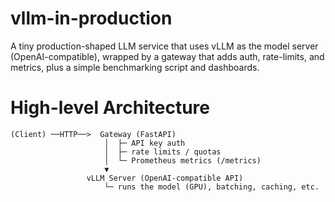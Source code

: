 # vllm-in-production
A tiny production-shaped LLM service that uses vLLM as the model server (OpenAI-compatible), wrapped by a gateway that adds auth, rate-limits, and metrics, plus a simple benchmarking script and dashboards.

# High-level Architecture


```
(Client) ──HTTP──>  Gateway (FastAPI)
                     │  ├─ API key auth
                     │  ├─ rate limits / quotas
                     │  └─ Prometheus metrics (/metrics)
                     ▼
                 vLLM Server (OpenAI-compatible API)
                     └─ runs the model (GPU), batching, caching, etc.
```